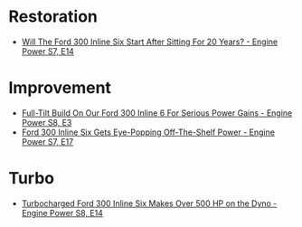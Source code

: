 # Restoration
- [Will The Ford 300 Inline Six Start After Sitting For 20 Years? - Engine Power S7, E14](https://youtu.be/y322vFFC9bc)

# Improvement
- [Full-Tilt Build On Our Ford 300 Inline 6 For Serious Power Gains - Engine Power S8, E3](https://youtu.be/bSTxCfuhIAk)
- [Ford 300 Inline Six Gets Eye-Popping Off-The-Shelf Power - Engine Power S7, E17](https://youtu.be/N5bnl8knexU)

# Turbo
- [Turbocharged Ford 300 Inline Six Makes Over 500 HP on the Dyno - Engine Power S8, E14](https://youtu.be/SZoV6E5DDXI)
